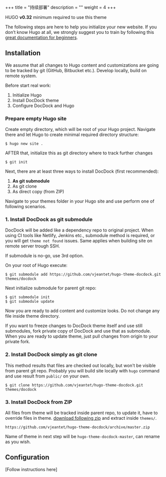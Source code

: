+++
title = "持续部署"
description = ""
weight = 4
+++

HUGO **v0.32** minimum required to use this theme

The following steps are here to help you initialize your new website. If you don’t know Hugo at all, we strongly suggest you to train by following this [great documentation for beginners](https://gohugo.io/overview/quickstart/).
<!--more-->

## Installation

We assume that all changes to Hugo content and customizations are going to be tracked by git (GitHub, Bitbucket etc.). Develop locally, build on remote system.

Before start real work:

1. Initialize Hugo
2. Install DocDock theme
3. Configure DocDock and Hugo

### Prepare empty Hugo site

Create empty directory, which will be root of your Hugo project. Navigate there and let Hugo to create minimal required directory structure:
```
$ hugo new site .
```
AFTER that, initialize this as git directory where to track further changes
```
$ git init
```

Next, there are at least three ways to install DocDock (first recommended):

1. **As git submodule**
2. As git clone
3. As direct copy (from ZIP)

Navigate to your themes folder in your Hugo site and use perform one of following scenarios.

### 1. Install DocDock as git submodule

DocDock will be added like a dependency repo to original project. When using CI tools like Netlify, Jenkins etc., submodule method is required, or you will get `theme not found` issues. Same applies when building site on remote server trough SSH.

If submodule is no-go, use 3rd option.

On your root of Hugo execute:

```
$ git submodule add https://github.com/vjeantet/hugo-theme-docdock.git themes/docdock
```
Next initialize submodule for parent git repo:

```
$ git submodule init
$ git submodule update
```

Now you are ready to add content and customize looks. Do not change any file inside theme directory.

If you want to freeze changes to DocDock theme itself and use still submodules, fork private copy of DocDock and use that as submodule. When you are ready to update theme, just pull changes from origin to your private fork.

### 2. Install DocDock simply as git clone

This method results that files are checked out locally, but won't be visible from parent git repo. Probably you will build site locally with `hugo` command and use result from `public/` on your own.

```
$ git clone https://github.com/vjeantet/hugo-theme-docdock.git themes/docdock
```


### 3. Install DocDock from ZIP

All files from theme will be tracked inside parent repo, to update it, have to override files in theme. [ download following zip](https://github.com/vjeantet/hugo-theme-docdock/archive/master.zip) and extract inside `themes/`.

```
https://github.com/vjeantet/hugo-theme-docdock/archive/master.zip
```
Name of theme in next step will be `hugo-theme-docdock-master`, can rename as you wish.

## Configuration

[Follow instructions here]
